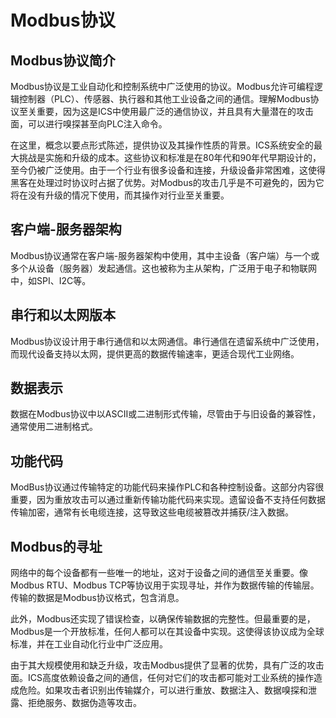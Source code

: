 # Modbus协议

## Modbus协议简介

Modbus协议是工业自动化和控制系统中广泛使用的协议。Modbus允许可编程逻辑控制器（PLC）、传感器、执行器和其他工业设备之间的通信。理解Modbus协议至关重要，因为这是ICS中使用最广泛的通信协议，并且具有大量潜在的攻击面，可以进行嗅探甚至向PLC注入命令。

在这里，概念以要点形式陈述，提供协议及其操作性质的背景。ICS系统安全的最大挑战是实施和升级的成本。这些协议和标准是在80年代和90年代早期设计的，至今仍被广泛使用。由于一个行业有很多设备和连接，升级设备非常困难，这使得黑客在处理过时协议时占据了优势。对Modbus的攻击几乎是不可避免的，因为它将在没有升级的情况下使用，而其操作对行业至关重要。

## 客户端-服务器架构

Modbus协议通常在客户端-服务器架构中使用，其中主设备（客户端）与一个或多个从设备（服务器）发起通信。这也被称为主从架构，广泛用于电子和物联网中，如SPI、I2C等。

## 串行和以太网版本

Modbus协议设计用于串行通信和以太网通信。串行通信在遗留系统中广泛使用，而现代设备支持以太网，提供更高的数据传输速率，更适合现代工业网络。

## 数据表示

数据在Modbus协议中以ASCII或二进制形式传输，尽管由于与旧设备的兼容性，通常使用二进制格式。

## 功能代码

ModBus协议通过传输特定的功能代码来操作PLC和各种控制设备。这部分内容很重要，因为重放攻击可以通过重新传输功能代码来实现。遗留设备不支持任何数据传输加密，通常有长电缆连接，这导致这些电缆被篡改并捕获/注入数据。

## Modbus的寻址

网络中的每个设备都有一些唯一的地址，这对于设备之间的通信至关重要。像Modbus RTU、Modbus TCP等协议用于实现寻址，并作为数据传输的传输层。传输的数据是Modbus协议格式，包含消息。

此外，Modbus还实现了错误检查，以确保传输数据的完整性。但最重要的是，Modbus是一个开放标准，任何人都可以在其设备中实现。这使得该协议成为全球标准，并在工业自动化行业中广泛应用。

由于其大规模使用和缺乏升级，攻击Modbus提供了显著的优势，具有广泛的攻击面。ICS高度依赖设备之间的通信，任何对它们的攻击都可能对工业系统的操作造成危险。如果攻击者识别出传输媒介，可以进行重放、数据注入、数据嗅探和泄露、拒绝服务、数据伪造等攻击。
